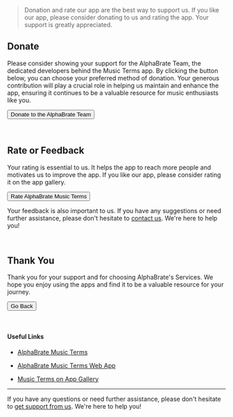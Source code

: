 > Donation and rate our app are the best way to support us. If you like our app, please consider donating to us and rating the app. Your support is greatly appreciated.

## Donate

Please consider showing your support for the AlphaBrate Team, the dedicated developers behind the Music Terms app. By clicking the button below, you can choose your preferred method of donation. Your generous contribution will play a crucial role in helping us maintain and enhance the app, ensuring it continues to be a valuable resource for music enthusiasts like you.

<a href="https://alphabrate.github.io/donate-to-us-thank-you-very-much" class="center no-margin"><button>Donate to the AlphaBrate Team</button></a>


<br>
<div class="space-break dots" data-height="4"></div>

## Rate or Feedback

Your rating is essential to us. It helps the app to reach more people and motivates us to improve the app. If you like our app, please consider rating it on the app gallery.

<a href="https://alphabrate.github.io/apps/app/music-terms?rate=true" class="center no-margin"><button class="more">Rate AlphaBrate Music Terms</button></a>

Your feedback is also important to us. If you have any suggestions or need further assistance, please don't hesitate to [contact us](https://alphabrate.github.io/about/support). We're here to help you!

<br>
<div class="space-break dots" data-height="4"></div>

## Thank You

Thank you for your support and for choosing AlphaBrate's Services. We hope you enjoy using the apps and find it to be a valuable resource for your journey.

<a href="?" class="center no-margin"><button>Go Back</button></a>

<br>

#### Useful Links

- [AlphaBrate Music Terms](https://musicterms.github.io?redirect=no-redirect)

- [AlphaBrate Music Terms Web App](https://musicterms.github.io/app)

- [Music Terms on App Gallery](https://alphabrate.github.io/apps/app/music-terms)

<hr>

If you have any questions or need further assistance, please don't hesitate to [get support from us](https://alphabrate.github.io/about/support). We're here to help you!
